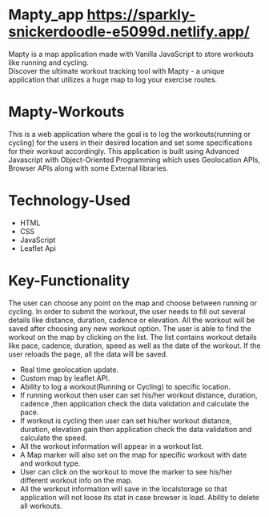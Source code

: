 # Mapty_app https://sparkly-snickerdoodle-e5099d.netlify.app/
Mapty is a map application made with Vanilla JavaScript to store workouts like running and cycling. <br> Discover the ultimate workout tracking tool with Mapty - a unique application that utilizes a huge map to log your exercise routes.
# Mapty-Workouts
This is a web application where the goal is to log the workouts(running or cycling) for the users in their desired location and set some specifications for their workout accordingly. This application is built using Advanced Javascript with Object-Oriented Programming which uses Geolocation APIs, Browser APIs along with some External libraries.
# Technology-Used
* HTML
* CSS
* JavaScript
* Leaflet Api
# Key-Functionality
The user can choose any point on the map and choose between running or cycling. In order to submit the workout, the user needs to fill out several details like distance, duration, cadence or elevation. All the workout will be saved after choosing any new workout option. The user is able to find the workout on the map by clicking on the list. The list contains workout details like pace, cadence, duration, speed as well as the date of the workout. If the user reloads the page, all the data will be saved.
* Real time geolocation update.
* Custom map by leaflet API.
* Ability to log a workout(Running or Cycling) to specific location.
* If running workout then user can set his/her workout distance, duration, cadence ,then application check the data validation and calculate the pace.
* If workout is cycling then user can set his/her workout distance, duration, elevation gain then application check the data validation and calculate the speed.
* All the workout information will appear in a workout list.
* A Map marker will also set on the map for specific workout with date and workout type.
* User can click on the workout to move the marker to see his/her different workout info on the map.
* All the workout information will save in the localstorage so that application will not loose its stat in case browser is load.
Ability to delete all workouts.
